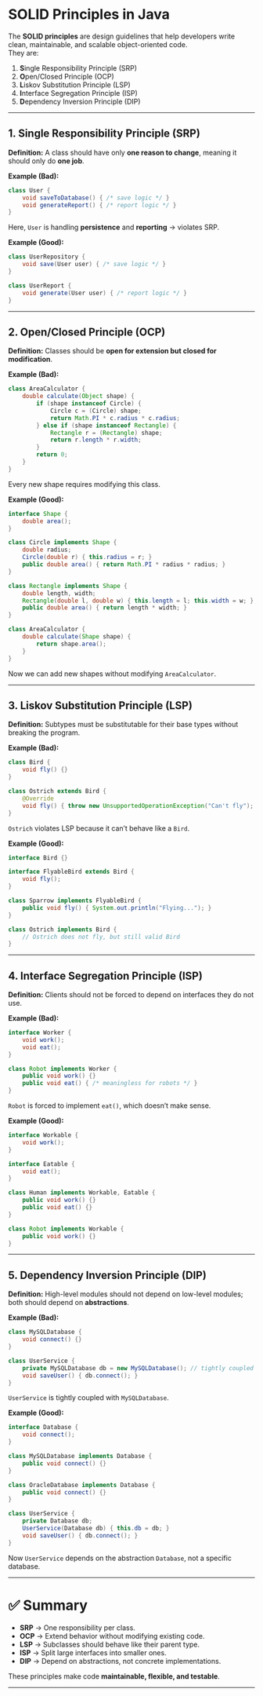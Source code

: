 
# SOLID Principles in Java

The **SOLID principles** are design guidelines that help developers write clean, maintainable, and scalable object-oriented code.  
They are:  

1. **S**ingle Responsibility Principle (SRP)  
2. **O**pen/Closed Principle (OCP)  
3. **L**iskov Substitution Principle (LSP)  
4. **I**nterface Segregation Principle (ISP)  
5. **D**ependency Inversion Principle (DIP)  

---

## 1. Single Responsibility Principle (SRP)

**Definition:** A class should have only **one reason to change**, meaning it should only do **one job**.  

**Example (Bad):**
```java
class User {
    void saveToDatabase() { /* save logic */ }
    void generateReport() { /* report logic */ }
}
````

Here, `User` is handling **persistence** and **reporting** → violates SRP.

**Example (Good):**

```java
class UserRepository {
    void save(User user) { /* save logic */ }
}

class UserReport {
    void generate(User user) { /* report logic */ }
}
```

---

## 2. Open/Closed Principle (OCP)

**Definition:** Classes should be **open for extension but closed for modification**.

**Example (Bad):**

```java
class AreaCalculator {
    double calculate(Object shape) {
        if (shape instanceof Circle) {
            Circle c = (Circle) shape;
            return Math.PI * c.radius * c.radius;
        } else if (shape instanceof Rectangle) {
            Rectangle r = (Rectangle) shape;
            return r.length * r.width;
        }
        return 0;
    }
}
```

Every new shape requires modifying this class.

**Example (Good):**

```java
interface Shape {
    double area();
}

class Circle implements Shape {
    double radius;
    Circle(double r) { this.radius = r; }
    public double area() { return Math.PI * radius * radius; }
}

class Rectangle implements Shape {
    double length, width;
    Rectangle(double l, double w) { this.length = l; this.width = w; }
    public double area() { return length * width; }
}

class AreaCalculator {
    double calculate(Shape shape) {
        return shape.area();
    }
}
```

Now we can add new shapes without modifying `AreaCalculator`.

---

## 3. Liskov Substitution Principle (LSP)

**Definition:** Subtypes must be substitutable for their base types without breaking the program.

**Example (Bad):**

```java
class Bird {
    void fly() {}
}

class Ostrich extends Bird {
    @Override
    void fly() { throw new UnsupportedOperationException("Can't fly"); }
}
```

`Ostrich` violates LSP because it can’t behave like a `Bird`.

**Example (Good):**

```java
interface Bird {}

interface FlyableBird extends Bird {
    void fly();
}

class Sparrow implements FlyableBird {
    public void fly() { System.out.println("Flying..."); }
}

class Ostrich implements Bird {
    // Ostrich does not fly, but still valid Bird
}
```

---

## 4. Interface Segregation Principle (ISP)

**Definition:** Clients should not be forced to depend on interfaces they do not use.

**Example (Bad):**

```java
interface Worker {
    void work();
    void eat();
}

class Robot implements Worker {
    public void work() {}
    public void eat() { /* meaningless for robots */ }
}
```

`Robot` is forced to implement `eat()`, which doesn’t make sense.

**Example (Good):**

```java
interface Workable {
    void work();
}

interface Eatable {
    void eat();
}

class Human implements Workable, Eatable {
    public void work() {}
    public void eat() {}
}

class Robot implements Workable {
    public void work() {}
}
```

---

## 5. Dependency Inversion Principle (DIP)

**Definition:** High-level modules should not depend on low-level modules; both should depend on **abstractions**.

**Example (Bad):**

```java
class MySQLDatabase {
    void connect() {}
}

class UserService {
    private MySQLDatabase db = new MySQLDatabase(); // tightly coupled
    void saveUser() { db.connect(); }
}
```

`UserService` is tightly coupled with `MySQLDatabase`.

**Example (Good):**

```java
interface Database {
    void connect();
}

class MySQLDatabase implements Database {
    public void connect() {}
}

class OracleDatabase implements Database {
    public void connect() {}
}

class UserService {
    private Database db;
    UserService(Database db) { this.db = db; }
    void saveUser() { db.connect(); }
}
```

Now `UserService` depends on the abstraction `Database`, not a specific database.

---

# ✅ Summary

* **SRP** → One responsibility per class.
* **OCP** → Extend behavior without modifying existing code.
* **LSP** → Subclasses should behave like their parent type.
* **ISP** → Split large interfaces into smaller ones.
* **DIP** → Depend on abstractions, not concrete implementations.

These principles make code **maintainable, flexible, and testable**.

---
